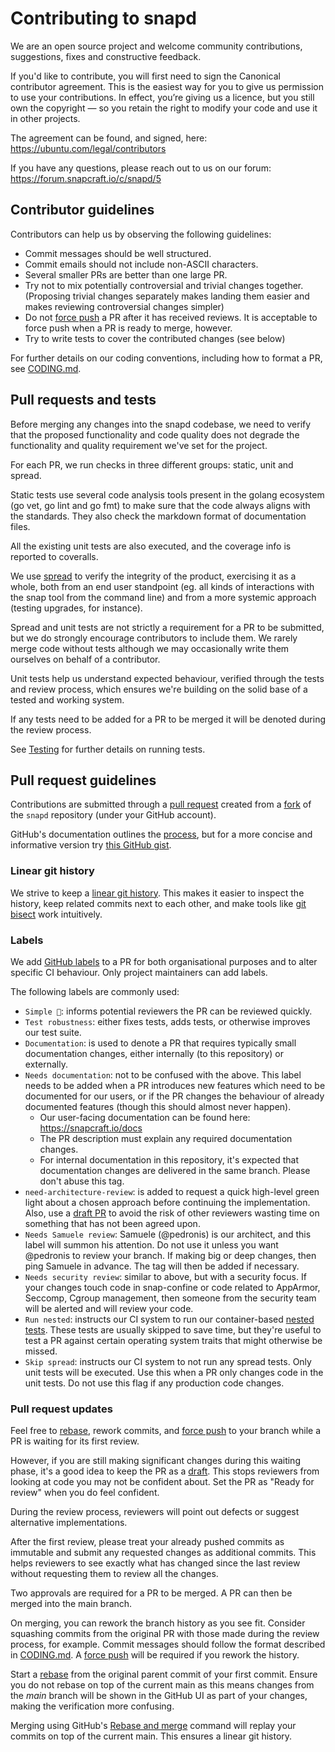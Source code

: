 # Contributing to snapd

We are an open source project and welcome community contributions, suggestions,
fixes and constructive feedback.

If you'd like to contribute, you will first need to sign the Canonical
contributor agreement. This is the easiest way for you to give us permission to
use your contributions. In effect, you’re giving us a licence, but you still
own the copyright — so you retain the right to modify your code and use it in
other projects.

The agreement can be found, and signed, here:
https://ubuntu.com/legal/contributors

If you have any questions, please reach out to us on our forum:
https://forum.snapcraft.io/c/snapd/5

## Contributor guidelines

Contributors can help us by observing the following guidelines:

- Commit messages should be well structured.
- Commit emails should not include non-ASCII characters.
- Several smaller PRs are better than one large PR.
- Try not to mix potentially controversial and trivial changes together.
  (Proposing trivial changes separately makes landing them easier and 
  makes reviewing controversial changes simpler)
- Do not [force push][git-force] a PR after it has received reviews. It is
  acceptable to force push when a PR is ready to merge, however.
- Try to write tests to cover the contributed changes (see below)

For further details on our coding conventions, including how to format a PR,
see [CODING.md](CODING.md).

## Pull requests and tests

Before merging any changes into the snapd codebase, we need to verify that the
proposed functionality and code quality does not degrade the functionality and
quality requirement we've set for the project.

For each PR, we run checks in three different groups: static, unit and spread.

Static tests use several code analysis tools present in the golang ecosystem
(go vet, go lint and go fmt) to make sure that the code always aligns with
the standards. They also check the markdown format of documentation files.

All the existing unit tests are also executed, and the coverage info is
reported to coveralls.

We use [spread](https://github.com/snapcore/spread) to verify the
integrity of the product, exercising it as a whole, both from an end user
standpoint (eg. all kinds of interactions with the snap tool from the command
line) and from a more systemic approach (testing upgrades, for instance).

Spread and unit tests are not strictly a requirement for a PR to be submitted,
but we do strongly encourage contributors to include them. We rarely merge code
without tests although we may occasionally write them ourselves on behalf of
a contributor.

Unit tests help us understand expected behaviour, verified through the tests
and review process, which ensures we're building on the solid base of a tested
and working system.

If any tests need to be added for a PR to be merged it will be denoted
during the review process.

See [Testing](HACKING.md#user-content-testing) for further details on running
tests.

## Pull request guidelines

Contributions are submitted through a [pull request][pull-request] created from
a [fork][fork] of the `snapd` repository (under your GitHub account).

GitHub's documentation outlines the [process][github-pr], but for a more
concise and informative version try [this GitHub gist][pr-gist]. 

### Linear git history

We strive to keep a [linear git history][linear-git]. This makes it easier to
inspect the history, keep related commits next to each other, and make tools
like [git bisect][git-bisect] work intuitively.

### Labels

We add [GitHub labels][github-labels] to a PR for both organisational purposes
and to alter specific CI behaviour. Only project maintainers can add labels.

The following labels are commonly used:

- `Simple 🙂`: informs potential reviewers the PR can be reviewed quickly.
- `Test robustness`: either fixes tests, adds tests, or otherwise improves our
  test suite.
- `Documentation`: is used to denote a PR that requires typically small
  documentation changes, either internally (to this repository) or externally.
- `Needs documentation`: not to be confused with the above. This label needs to
  be added when a PR introduces new features which need to be documented for
  our users, or if the PR changes the behaviour of already documented
  features (though this should almost never happen).
  * Our user-facing documentation can be found here: https://snapcraft.io/docs
  * The PR description must explain any required documentation changes.
  * For internal documentation in this repository, it's expected that 
    documentation changes are delivered in the same branch.
    Please don't abuse this tag.
- `need-architecture-review`: is added to request a quick high-level green
  light about a chosen approach before continuing the implementation. Also, use
  a [draft PR][github-draft] to avoid the risk of other reviewers wasting time
  on something that has not been agreed upon.
- `Needs Samuele review`: Samuele (@pedronis) is our architect, and this label
  will summon his attention. Do not use it unless you want @pedronis to review
  your branch. If making big or deep changes, then ping Samuele in advance. The
  tag will then be added if necessary.
- `Needs security review`: similar to above, but with a security focus. If your
  changes touch code in snap-confine or code related to AppArmor, Seccomp,
  Cgroup management, then someone from the security team will be alerted and
  will review your code.
- `Run nested`: instructs our CI system to run our container-based
  [nested tests][nested-tests]. These tests are usually skipped to save time,
  but they're useful to test a PR  against certain operating system traits that
  might otherwise be missed.
- `Skip spread`: instructs our CI system to not run any spread tests. Only unit
  tests will be executed. Use this when a PR only changes code in the unit tests.
  Do not use this flag if any production code changes.

### Pull request updates

Feel free to [rebase][github-rebase], rework commits, and [force
push][git-force] to your branch while a PR is waiting for its first review.

However, if you are still making significant changes during this waiting
phase, it's a good idea to keep the PR as a [draft][github-draft]. This stops
reviewers from looking at code you may not be confident about. Set the PR as
"Ready for review" when you do feel confident.

During the review process, reviewers will point out defects or suggest
alternative implementations.

After the first review, please treat your already pushed commits as immutable
and submit any requested changes as additional commits. This helps reviewers to
see exactly what has changed since the last review without requesting them to
review all the changes.

Two approvals are required for a PR to be merged. A PR can then be merged into the main branch.

On merging, you can rework the branch history as you see fit. Consider
squashing commits from the original PR with those made during the review
process, for example. Commit messages should follow the format described in
[CODING.md](CODING.md). A [force push][git-force] will be required if you
rework the history.

Start a [rebase][github-rebase] from the original parent commit of your first
commit. Ensure you do not rebase on top of the current main as this means
changes from the _main_ branch will be shown in the GitHub UI as part of your
changes, making the verification more confusing.

Merging using GitHub's [Rebase and merge][github-rebase-merge] command will
replay your commits on top of the current main. This ensures a linear git
history.


[1]: http://www.ubuntu.com/legal/contributors
[pull-request]: https://docs.github.com/en/pull-requests/collaborating-with-pull-requests/proposing-changes-to-your-work-with-pull-requests/creating-a-pull-request-from-a-fork
[fork]: https://docs.github.com/en/get-started/quickstart/fork-a-repo#forking-a-repository
[github-pr]: https://docs.github.com/en/github/collaborating-with-pull-requests
[pr-gist]: https://gist.github.com/Chaser324/ce0505fbed06b947d962
[linear-git]: https://docs.github.com/en/repositories/configuring-branches-and-merges-in-your-repository/defining-the-mergeability-of-pull-requests/about-protected-branches#require-linear-history
[git-bisect]: https://git-scm.com/docs/git-bisect
[github-draft]: https://docs.github.com/en/pull-requests/collaborating-with-pull-requests/proposing-changes-to-your-work-with-pull-requests/about-pull-requests#draft-pull-requests 
[github-labels]: https://docs.github.com/en/issues/using-labels-and-milestones-to-track-work/managing-labels
[nested-tests]: https://github.com/snapcore/snapd/tree/master/tests/nested
[github-rebase]: https://docs.github.com/en/get-started/using-git/about-git-rebase
[git-force]: https://git-scm.com/docs/git-push#Documentation/git-push.txt---force
[github-rebase-merge]: https://docs.github.com/en/pull-requests/collaborating-with-pull-requests/incorporating-changes-from-a-pull-request/about-pull-request-merges#rebase-and-merge-your-commits
